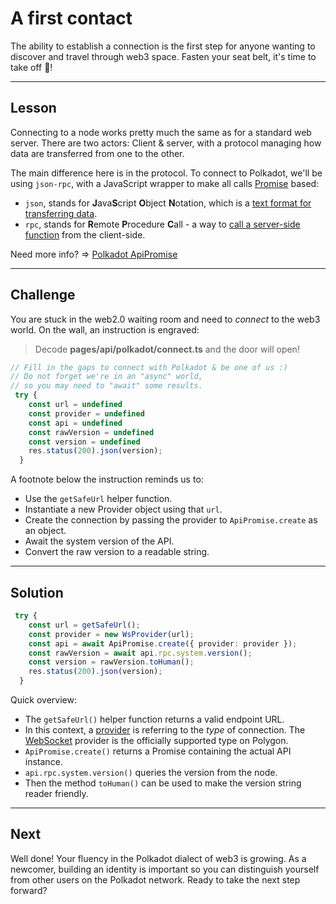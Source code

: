 # A first contact

The ability to establish a connection is the first step for anyone wanting to discover and travel through web3 space. Fasten your seat belt, it's time to take off 🚀!

------------------------

## Lesson

Connecting to a node works pretty much the same as for a standard web server. There are two actors: Client & server, with a protocol managing how data are transferred from one to the other.

The main difference here is in the protocol. To connect to Polkadot, we'll be using `json-rpc`, with a JavaScript wrapper to make all calls [Promise](https://developer.mozilla.org/en-US/docs/Web/JavaScript/Reference/Global_Objects/Promise) based: 
* `json`, stands for **J**ava**S**cript **O**bject **N**otation, which is a [text format for transferring data](https://www.w3schools.com/js/js_json_intro.asp).
* `rpc`, stands for **R**emote **P**rocedure **C**all - a way to [call a server-side function](https://en.wikipedia.org/wiki/Remote_procedure_call) from the client-side.


Need more info? => [Polkadot ApiPromise](https://polkadot.js.org/docs/api/examples/promise/simple-connect)

------------------------

## Challenge

You are stuck in the web2.0 waiting room and need to *connect* to the web3 world. On the wall, an instruction is engraved:   
> Decode **pages/api/polkadot/connect.ts** and the door will open!

```typescript
// Fill in the gaps to connect with Polkadot & be one of us :)
// Do not forget we're in an "async" world,
// so you may need to "await" some results.
 try {
    const url = undefined
    const provider = undefined
    const api = undefined
    const rawVersion = undefined
    const version = undefined
    res.status(200).json(version);
  }
```

A footnote below the instruction reminds us to: 
* Use the `getSafeUrl` helper function.
* Instantiate a new Provider object using that `url`.
* Create the connection by passing the provider to `ApiPromise.create` as an object.
* Await the system version of the API.
* Convert the raw version to a readable string.

------------------------

## Solution

```typescript
 try {
    const url = getSafeUrl();
    const provider = new WsProvider(url);
    const api = await ApiPromise.create({ provider: provider });
    const rawVersion = await api.rpc.system.version();
    const version = rawVersion.toHuman();
    res.status(200).json(version);
  }
```

Quick overview:
* The `getSafeUrl()` helper function returns a valid endpoint URL.
* In this context, a [provider](https://polkadot.js.org/docs/api/start/create/#providers) is referring to the *type* of connection. The [WebSocket](https://en.wikipedia.org/wiki/WebSocket) provider is the officially supported type on Polygon.
* `ApiPromise.create()` returns a Promise containing the actual API instance.
* `api.rpc.system.version()` queries the version from the node.
* Then the method `toHuman()` can be used to make the version string reader friendly.
------------------------

## Next

Well done! Your fluency in the Polkadot dialect of web3 is growing. As a newcomer, building an identity is important so you can distinguish yourself from other users on the Polkadot network. Ready to take the next step forward?
